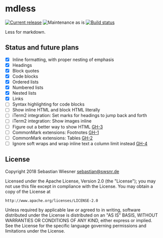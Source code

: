 # mdless

[![Current release]( https://img.shields.io/crates/v/mdless.svg)][crates]
![Maintenance as is](https://img.shields.io/badge/maintenace-as--is-yellow.svg)
[![Build status](https://img.shields.io/travis/lunaryorn/mdless.rs/master.svg)][travis]

Less for markdown.

[crates-badge]: https://img.shields.io/crates/v/mdless.svg
[crates]: https://crates.io/crates/mdless
[travis]: https://travis-ci.org/lunaryorn/mdless.rs

## Status and future plans

- [x] Inline formatting, with proper nesting of emphasis
- [x] Headings
- [x] Block quotes
- [x] Code blocks
- [x] Ordered lists
- [x] Numbered lists
- [x] Nested lists
- [x] Links
- [ ] Syntax highlighting for code blocks
- [ ] Show inline HTML and block HTML literally
- [ ] iTerm2 integration: Set marks for headings to jump back and forth
- [ ] iTerm2 integration: Show images inline
- [ ] Figure out a better way to show HTML [GH-3](https://github.com/lunaryorn/mdless/issues/3)
- [ ] CommonMark extensions: Footnotes [GH-1](https://github.com/lunaryorn/mdless/issues/1)
- [ ] CommonMark extensions: Tables [GH-2](https://github.com/lunaryorn/mdless/issues/2)
- [ ] Ignore soft wraps and wrap inline text a column limit instead [GH-4](https://github.com/lunaryorn/mdless/issues/4)

## License

Copyright 2018 Sebastian Wiesner <sebastian@swsnr.de>

Licensed under the Apache License, Version 2.0 (the "License");
you may not use this file except in compliance with the License.
You may obtain a copy of the License at

	http://www.apache.org/licenses/LICENSE-2.0

Unless required by applicable law or agreed to in writing, software
distributed under the License is distributed on an "AS IS" BASIS,
WITHOUT WARRANTIES OR CONDITIONS OF ANY KIND, either express or implied.
See the License for the specific language governing permissions and
limitations under the License.